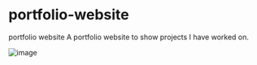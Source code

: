 # portfolio-website
portfolio website
A portfolio website to show projects I have worked on.

![image](https://user-images.githubusercontent.com/107581827/216649706-c520b3d5-8de7-4216-ba88-37398377287f.png)
